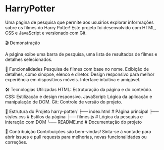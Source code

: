 ﻿# HarryPotter
Uma página de pesquisa que permite aos usuários explorar informações sobre os filmes do Harry Potter! Este projeto foi desenvolvido com HTML, CSS e JavaScript e versionado com Git.

🎬 Demonstração

A página exibe uma barra de pesquisa, uma lista de resultados de filmes e detalhes selecionados.

🧩 Funcionalidades
Pesquisa de filmes com base no nome.
Exibição de detalhes, como sinopse, elenco e diretor.
Design responsivo para melhor experiência em dispositivos móveis.
Interface intuitiva e amigável.

🛠️ Tecnologias Utilizadas
HTML: Estruturação da página e do conteúdo.
CSS: Estilização e design responsivo.
JavaScript: Lógica da aplicação e manipulação de DOM.
Git: Controle de versão do projeto.

📁 Estrutura do Projeto
harry-potter/
├── index.html       # Página principal
├── styles.css        # Estilos da página
├── filmes.js        # Lógica da pesquisa e interação com DOM
└── README.md        # Documentação do projeto

🤝 Contribuição
Contribuições são bem-vindas! Sinta-se à vontade para abrir issues e pull requests para melhorias, novas funcionalidades ou correções.


